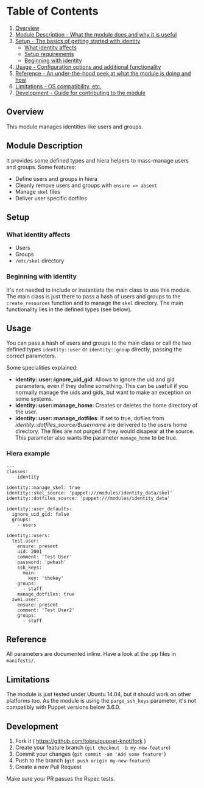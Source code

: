 # Table of Contents

1. [Overview](#overview)
2. [Module Description - What the module does and why it is useful](#module-description)
3. [Setup - The basics of getting started with identity](#setup)
    * [What identity affects](#what-identity-affects)
    * [Setup requirements](#setup-requirements)
    * [Beginning with identity](#beginning-with-identity)
4. [Usage - Configuration options and additional functionality](#usage)
5. [Reference - An under-the-hood peek at what the module is doing and how](#reference)
5. [Limitations - OS compatibility, etc.](#limitations)
6. [Development - Guide for contributing to the module](#development)

## Overview

This module manages identities like users and groups.

## Module Description

It provides some defined types and hiera helpers to mass-manage users and groups.
Some features:

* Define users and groups in hiera
* Cleanly remove users and groups with `ensure => absent`
* Manage `skel` files
* Deliver user specific dotfiles

## Setup

### What identity affects

* Users
* Groups
* `/etc/skel` directory

### Beginning with identity

It's not needed to include or instantiate the main class to use this module.
The main class is just there to pass a hash of users and groups to the `create_resources` function
and to manage the `skel` directory.
The main functionality lies in the defined types (see below).

## Usage

You can pass a hash of users and groups to the main class or call the two
defined types `identity::user` or `identity::group` directly, passing the correct parameters.

Some specialities explained:

* **identity::user::ignore_uid_gid**: Allows to ignore the uid and gid parameters,
  even if they define something. This can be usefull if you normally manage the
  uids and gids, but want to make an exception on some systems.
* **identity::user::manage_home**: Creates or deletes the home directory of the user.
* **identity::user::manage_dotfiles**: If set to true, dofiles from *identity::dotfiles_source/$username* are
  delivered to the users home directory. The files are not purged if they would disapear at the source.
  This parameter also wants the parameter `manage_home` to be true.

### Hiera example

```
---
classes:
  - identity

identity::manage_skel: true
identity::skel_source: 'puppet:///modules/identity_data/skel'
identity::dotfiles_source: 'puppet:///modules/identity_data'

identity::user_defaults:
  ignore_uid_gid: false
  groups:
    - users

identity::users:
  test.user:
    ensure: present
    uid: 2001
    comment: 'Test User'
    password: 'pwhash'
    ssh_keys:
      main:
        key: 'thekey'
    groups:
      - staff
    manage_dotfiles: true
  zwei.user:
    ensure: present
    comment: 'Test User2'
    groups:
      - staff
```

## Reference

All parameters are documented inline. Have a look at the .pp files in `manifests/`.

## Limitations

The module is just tested under Ubuntu 14.04, but it should work on other platforms too.
As the module is using the `purge_ssh_keys` parameter, it's not compatibly with Puppet versions
below 3.6.0.

## Development

1. Fork it ( https://github.com/tobru/puppet-knot/fork )
2. Create your feature branch (`git checkout -b my-new-feature`)
3. Commit your changes (`git commit -am 'Add some feature'`)
4. Push to the branch (`git push origin my-new-feature`)
5. Create a new Pull Request

Make sure your PR passes the Rspec tests.

